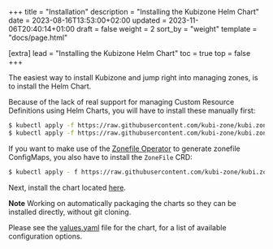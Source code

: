 +++
title = "Installation"
description = "Installing the Kubizone Helm Chart"
date = 2023-08-16T13:53:00+02:00
updated = 2023-11-06T20:40:14+01:00
draft = false
weight = 2
sort_by = "weight"
template = "docs/page.html"

[extra]
lead = "Installing the Kubizone Helm Chart"
toc = true
top = false
+++

The easiest way to install Kubizone and jump right into managing zones, is to install the Helm Chart.

Because of the lack of real support for managing Custom Resource Definitions using Helm Charts,
you will have to install these manually first:

```bash
$ kubectl apply -f https://raw.githubusercontent.com/kubi-zone/kubi.zone/main/crds/kubi.zone/v1alpha1/Record.yaml
$ kubectl apply -f https://raw.githubusercontent.com/kubi-zone/kubi.zone/main/crds/kubi.zone/v1alpha1/Zone.yaml
```

If you want to make use of the [Zonefile Operator](../operators/zonefile) to generate zonefile ConfigMaps,
you also have to install the `ZoneFile` CRD:
```bash
$ kubectl apply - f https://raw.githubusercontent.com/kubi-zone/kubi.zone/main/crds/kubi.zone/v1alpha1/ZoneFile.yaml
```


Next, install the chart located [here](https://github.com/kubi-zone/kubi.zone/blob/main/charts/kubizone).

**Note** Working on automatically packaging the charts so they can be installed directly, without git cloning.

Please see the [values.yaml](https://github.com/kubi-zone/kubi.zone/blob/main/charts/kubizone/values.yaml) file
for the chart, for a list of available configuration options.
